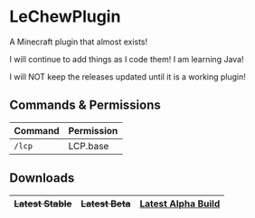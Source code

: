 # LeChewPlugin

A Minecraft plugin that almost exists!

I will continue to add things as I code them! I am learning Java!

I will NOT keep the releases updated until it is a working plugin!

Commands & Permissions
-------

Command | Permission
------|------
`/lcp` | LCP.base

Downloads
-------

~~Latest Stable~~ | ~~Latest Beta~~ | [Latest Alpha Build](http://url.chew.pw/1)
------|----|----
